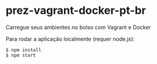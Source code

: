 prez-vagrant-docker-pt-br
=========================

Carregue seus ambientes no bolso com Vagrant e Docker

Para rodar a aplicação localmente (requer node.js):
```
$ npm install
$ npm start
```
